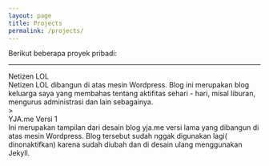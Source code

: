 ```yaml
---
layout: page
title: Projects
permalink: /projects/
---
```


Berikut beberapa proyek pribadi:

___

<div class="o-grid">
  <div class="o-grid__item col-sm-12 col-xs-12 u-mrgn-bottom--5">
    <div class="c-thumb">
      <div class="c-thumb__item">
        <div class="c-thum__head">
          <img src="{{ site.url }}/img/project/netizen.jpg" alt="" class="c-thumb__img">
        </div>
        <div class="c-thumb__body">
          <div class="c-thumb__title">
            Netizen LOL
          </div>
          <div class="c-thumb__desc u-mrgn-top--1">
            Netizen LOL dibangun di atas mesin Wordpress. Blog ini merupakan blog keluarga saya yang membahas tentang aktifitas sehari - hari, misal liburan, mengurus administrasi dan lain sebagainya.
          </div>>
        </div>
      </div>
    </div>
  </div>
  <div class="o-grid__item col-sm-12 col-xs-12 u-mrgn-bottom--5">
    <div class="c-thumb">
      <div class="c-thumb__item">
        <div class="c-thum__head">
          <img src="{{ site.url }}/img/project/yja.jpg" alt="" class="c-thumb__img">
        </div>
        <div class="c-thumb__body">
          <div class="c-thumb__title">
            YJA.me Versi 1
          </div>
          <div class="c-thumb__desc u-mrgn-top--1">
            Ini merupakan tampilan dari desain blog yja.me versi lama yang dibangun di atas mesin Wordpress. Blog tersebut sudah nggak digunakan lagi( dinonaktifkan) karena sudah diubah dan di desain ulang menggunakan Jekyll.
          </div>
        </div>
      </div>
    </div>
  </div>
</div>


